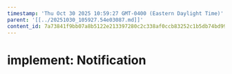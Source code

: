 ```yaml
---
timestamp: 'Thu Oct 30 2025 10:59:27 GMT-0400 (Eastern Daylight Time)'
parent: '[[../20251030_105927.54e03087.md]]'
content_id: 7a73841f9bb07a8b5122e213397280c2c338af0ccb83252c1b5db74bd999fe70
---
```


# implement: Notification
